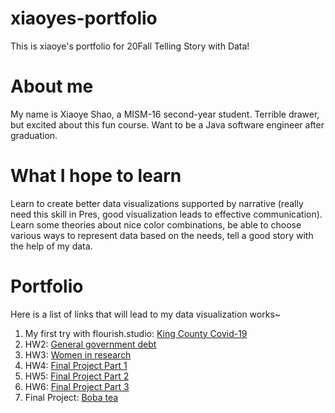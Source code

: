 # xiaoyes-portfolio
This is xiaoye's portfolio for 20Fall Telling Story with Data!

# About me
My name is Xiaoye Shao, a MISM-16 second-year student.
Terrible drawer, but excited about this fun course.
Want to be a Java software engineer after graduation.

# What I hope to learn
Learn to create better data visualizations supported by narrative (really need this skill in Pres, good visualization leads to effective communication).
Learn some theories about nice color combinations, be able to choose various ways to represent data based on the needs, tell a good story with the help of my data.

# Portfolio
Here is a list of links that will lead to my data visualization works~
1. My first try with flourish.studio: [King County Covid-19](https://little-yao21.github.io/xiaoyes-portfolio/KingCounty)
2. HW2: [General government debt](/General-government-debt.md)
3. HW3: [Women in research](/Women-in-research.md)
4. HW4: [Final Project Part 1](/final_project_part1_xiaoyes.md)
5. HW5: [Final Project Part 2](/final_project_part2_xiaoyes.md)
6. HW6: [Final Project Part 3](/final_project_part3_xiaoyes.md)
7. Final Project: [Boba tea](https://carnegiemellon.shorthandstories.com/-a-boba-tea-a-day--keeps-your-healthy-body-away---/index.html) 
